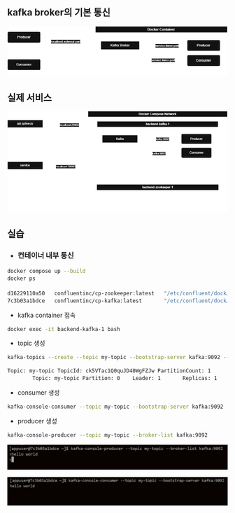 ## kafka broker의 기본 통신
![alt text](imgs/kafka_basic_arch.png)

## 실제 서비스

![alt text](imgs/kafka_service.png)

## 실습

* ### 컨테이너 내부 통신

```bash
docker compose up --build
docker ps

d16229110a50   confluentinc/cp-zookeeper:latest   "/etc/confluent/dock…"   20 seconds ago   Up 19 seconds   2888/tcp, 0.0.0.0:2181->2181/tcp, [::]:2181->2181/tcp, 3888/tcp   backend-zookeeper-1
7c3b03a1bdce   confluentinc/cp-kafka:latest       "/etc/confluent/dock…"   2 hours ago      Up 2 hours      9092/tcp, 0.0.0.0:29092->29092/tcp, [::]:29092->29092/tcp         backend-kafka-1
```

* kafka container 접속

```bash
docker exec -it backend-kafka-1 bash
```

* topic 생성

```bash
kafka-topics --create --topic my-topic --bootstrap-server kafka:9092 --replication-factor 1 --partitions 1
```

```bash
Topic: my-topic TopicId: ck5VTac1Q0quJD40WgFZJw PartitionCount: 1       ReplicationFactor: 1    Configs: 
        Topic: my-topic Partition: 0    Leader: 1       Replicas: 1     Isr: 1  Elr: N/A        LastKnownElr: N/A
```

* consumer 생성

```bash
kafka-console-consumer --topic my-topic --bootstrap-server kafka:9092
```

* producer 생성

```bash
kafka-console-producer --topic my-topic --broker-list kafka:9092
```

![alt text](imgs/producer.png)

![alt text](imgs/consumer.png)